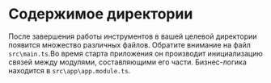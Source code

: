 # Содержимое директории

После завершения работы инструментов в вашей целевой директории появится множество различных файлов. Обратите внимание на файл `src\main.ts`.Во время старта приложения он производит инициализацию связей между модулями, составляющими его части. Бизнес-логика находится в `src\app\app.module.ts`.

